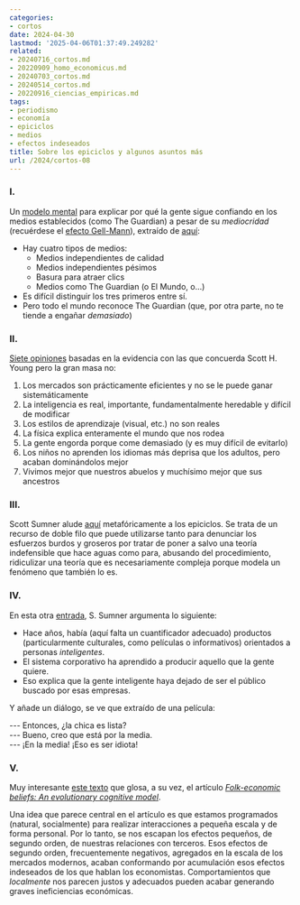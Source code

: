 ```yaml
---
categories:
- cortos
date: 2024-04-30
lastmod: '2025-04-06T01:37:49.249282'
related:
- 20240716_cortos.md
- 20220909_homo_economicus.md
- 20240703_cortos.md
- 20240514_cortos.md
- 20220916_ciencias_empiricas.md
tags:
- periodismo
- economía
- epiciclos
- medios
- efectos indeseados
title: Sobre los epiciclos y algunos asuntos más
url: /2024/cortos-08
---
```


### I.

Un [modelo mental](/2024/modelos-mentales/) para explicar por qué la gente sigue confiando en los medios establecidos (como The Guardian) a pesar de su _mediocridad_ (recuérdese el [efecto Gell-Mann](https://www.johndcook.com/blog/2021/01/18/gell-mann-amnesia/)), extraído de [aquí](https://dynomight.net/copypasta/):

- Hay cuatro tipos de medios:
    - Medios independientes de calidad
    - Medios independientes pésimos
    - Basura para atraer clics
    - Medios como The Guardian (o El Mundo, o...)
- Es difícil distinguir los tres primeros entre sí.
- Pero todo el mundo reconoce The Guardian (que, por otra parte, no te tiende a engañar _demasiado_)


### II.

[Siete opiniones](https://www.scotthyoung.com/blog/2023/08/08/expert-opinions/) basadas en la evidencia con las que concuerda Scott H. Young pero la gran masa no:

1. Los mercados son prácticamente eficientes y no se le puede ganar sistemáticamente
2. La inteligencia es real, importante, fundamentalmente heredable y difícil de modificar
3. Los estilos de aprendizaje (visual, etc.) no son reales
4. La física explica enteramente el mundo que nos rodea
5. La gente engorda porque come demasiado (y es muy difícil de evitarlo)
6. Los niños no aprenden los idiomas más deprisa que los adultos, pero acaban dominándolos mejor
7. Vivimos mejor que nuestros abuelos y muchísimo mejor que sus ancestros


### III.

Scott Sumner alude [aquí](https://www.themoneyillusion.com/time-to-add-the-epicycles/) metafóricamente a los epiciclos. Se trata de un recurso de doble filo que puede utilizarse tanto para denunciar los esfuerzos burdos y groseros por tratar de poner a salvo una teoría indefensible que hace aguas como para, abusando del procedimiento, ridiculizar una teoría que es necesariamente compleja porque modela un fenómeno que también lo es.


### IV.

En esta otra [entrada](https://www.themoneyillusion.com/loud-salty-and-stupid-give-em-what-they-want/), S. Sumner argumenta lo siguiente:

- Hace años, había (aquí falta un cuantificador adecuado) productos (particularmente culturales, como películas o informativos) orientados a personas _inteligentes_.
- El sistema corporativo ha aprendido a producir aquello que la gente quiere.
- Eso explica que la gente inteligente haya dejado de ser el público buscado por esas empresas.

Y añade un diálogo, se ve que extraído de una película:

--- Entonces, ¿la chica es lista? \
--- Bueno, creo que está por la media. \
--- ¡En la media! ¡Eso es ser idiota!


### V.

Muy interesante
[este texto](https://almacendederecho.org/del-homo-oeconomicus-al-homo-sapiens)
que glosa, a su vez, el artículo
[_Folk-economic beliefs: An evolutionary cognitive model_](https://www.cambridge.org/core/journals/behavioral-and-brain-sciences/article/abs/folkeconomic-beliefs-an-evolutionary-cognitive-model/7D84E452710ACCC6A35D49B8590B614F).

Una idea que parece central en el artículo es que estamos programados (natural, socialmente) para realizar interacciones a pequeña escala y de forma personal. Por lo tanto, se nos escapan los efectos pequeños, de segundo orden, de nuestras relaciones con terceros. Esos efectos de segundo orden, frecuentemente negativos, agregados en la escala de los mercados modernos, acaban conformando por acumulación esos efectos indeseados de los que hablan los economistas. Comportamientos que _localmente_ nos parecen justos y adecuados pueden acabar generando graves ineficiencias económicas.